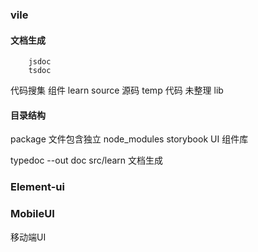 ### vile
#### 文档生成
        jsdoc
        tsdoc
代码搜集
  组件
  learn
  source 源码
  temp 代码
  未整理
lib






#### 目录结构
package 文件包含独立 node_modules
  storybook UI 组件库





  typedoc --out doc src/learn  文档生成


### Element-ui 


### MobileUI
移动端UI

